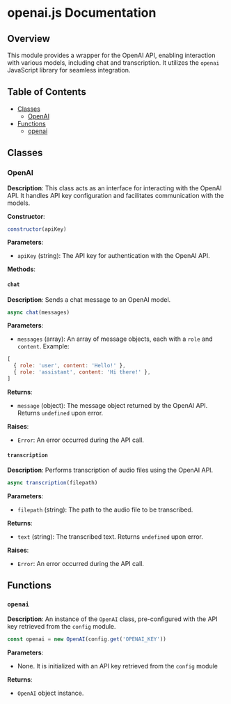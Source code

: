 # openai.js Documentation

## Overview

This module provides a wrapper for the OpenAI API, enabling interaction with various models, including chat and transcription.  It utilizes the `openai` JavaScript library for seamless integration.

## Table of Contents

* [Classes](#classes)
    * [OpenAI](#openai)
* [Functions](#functions)
    * [openai](#openai-1)


## Classes

### OpenAI

**Description**: This class acts as an interface for interacting with the OpenAI API. It handles API key configuration and facilitates communication with the models.

**Constructor**:
```javascript
constructor(apiKey)
```

**Parameters**:
- `apiKey` (string): The API key for authentication with the OpenAI API.

**Methods**:

#### `chat`

**Description**: Sends a chat message to an OpenAI model.

```javascript
async chat(messages)
```

**Parameters**:
- `messages` (array): An array of message objects, each with a `role` and `content`.  Example:
```javascript
[
  { role: 'user', content: 'Hello!' },
  { role: 'assistant', content: 'Hi there!' },
]
```


**Returns**:
- `message` (object): The message object returned by the OpenAI API.  Returns `undefined` upon error.


**Raises**:
- `Error`: An error occurred during the API call.


#### `transcription`

**Description**: Performs transcription of audio files using the OpenAI API.

```javascript
async transcription(filepath)
```

**Parameters**:
- `filepath` (string): The path to the audio file to be transcribed.

**Returns**:
- `text` (string): The transcribed text.  Returns `undefined` upon error.

**Raises**:
- `Error`: An error occurred during the API call.



## Functions

### `openai`

**Description**: An instance of the `OpenAI` class, pre-configured with the API key retrieved from the `config` module.

```javascript
const openai = new OpenAI(config.get('OPENAI_KEY'))
```

**Parameters**:
- None.  It is initialized with an API key retrieved from the `config` module


**Returns**:
- `OpenAI` object instance.


```